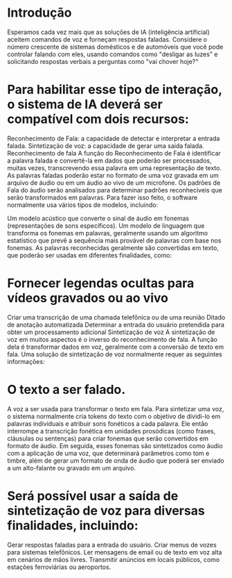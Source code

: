 # Introdução

Esperamos cada vez mais que as soluções de IA (inteligência artificial) aceitem comandos de voz e forneçam respostas faladas. Considere o número crescente de sistemas domésticos e de automóveis que você pode controlar falando com eles, usando comandos como "desligar as luzes" e solicitando respostas verbais a perguntas como "vai chover hoje?"

# Para habilitar esse tipo de interação, o sistema de IA deverá ser compatível com dois recursos:

Reconhecimento de Fala: a capacidade de detectar e interpretar a entrada falada.
Sintetização de voz: a capacidade de gerar uma saída falada.
Reconhecimento de fala
A função do Reconhecimento de Fala é identificar a palavra falada e convertê-la em dados que poderão ser processados, muitas vezes, transcrevendo essa palavra em uma representação de texto. As palavras faladas poderão estar no formato de uma voz gravada em um arquivo de áudio ou em um áudio ao vivo de um microfone. Os padrões de Fala do áudio serão analisados para determinar padrões reconhecíveis que serão transformados em palavras. Para fazer isso feito, o software normalmente usa vários tipos de modelos, incluindo:

Um modelo acústico que converte o sinal de áudio em fonemas (representações de sons específicos).
Um modelo de linguagem que transforma os fonemas em palavras, geralmente usando um algoritmo estatístico que prevê a sequência mais provável de palavras com base nos fonemas.
As palavras reconhecidas geralmente são convertidas em texto, que poderão ser usadas em diferentes finalidades, como:

# Fornecer legendas ocultas para vídeos gravados ou ao vivo
Criar uma transcrição de uma chamada telefônica ou de uma reunião
Ditado de anotação automatizada
Determinar a entrada do usuário pretendida para obter um processamento adicional
Sintetização de voz
A sintetização de voz em muitos aspectos é o inverso do reconhecimento de fala. A função dela é transformar dados em voz, geralmente com a conversão de texto em fala. Uma solução de sintetização de voz normalmente requer as seguintes informações:

# O texto a ser falado.
A voz a ser usada para transformar o texto em fala.
Para sintetizar uma voz, o sistema normalmente cria tokens do texto com o objetivo de dividi-lo em palavras individuais e atribuir sons fonéticos a cada palavra. Ele então interrompe a transcrição fonética em unidades prosódicas (como frases, cláusulas ou sentenças) para criar fonemas que serão convertidos em formato de áudio. Em seguida, esses fonemas são sintetizados como áudio com a aplicação de uma voz, que determinará parâmetros como tom e timbre, além de gerar um formato de onda de áudio que poderá ser enviado a um alto-falante ou gravado em um arquivo.

# Será possível usar a saída de sintetização de voz para diversas finalidades, incluindo:

Gerar respostas faladas para a entrada do usuário.
Criar menus de vozes para sistemas telefônicos.
Ler mensagens de email ou de texto em voz alta em cenários de mãos livres.
Transmitir anúncios em locais públicos, como estações ferroviárias ou aeroportos.


